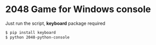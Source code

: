 # 2048 Game for Windows console
Just run the script, **keyboard** package required

```sh
$ pip install keyboard
$ python 2048-python-console

```
